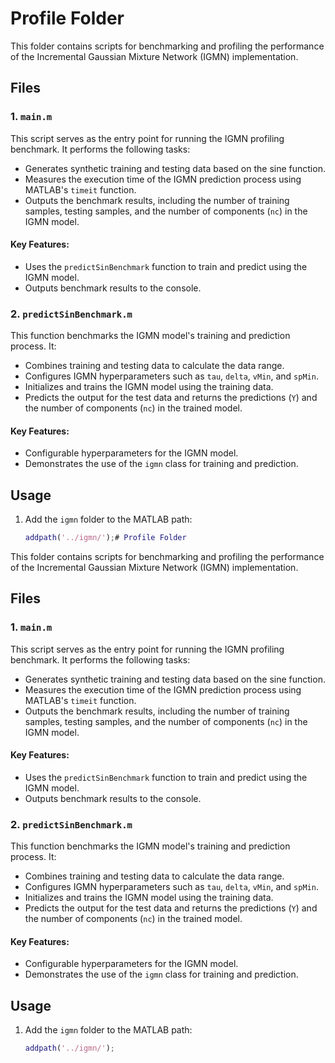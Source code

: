 # Profile Folder

This folder contains scripts for benchmarking and profiling the performance of the Incremental Gaussian Mixture Network (IGMN) implementation.

## Files

### 1. `main.m`
This script serves as the entry point for running the IGMN profiling benchmark. It performs the following tasks:
- Generates synthetic training and testing data based on the sine function.
- Measures the execution time of the IGMN prediction process using MATLAB's `timeit` function.
- Outputs the benchmark results, including the number of training samples, testing samples, and the number of components (`nc`) in the IGMN model.

#### Key Features:
- Uses the `predictSinBenchmark` function to train and predict using the IGMN model.
- Outputs benchmark results to the console.

### 2. `predictSinBenchmark.m`
This function benchmarks the IGMN model's training and prediction process. It:
- Combines training and testing data to calculate the data range.
- Configures IGMN hyperparameters such as `tau`, `delta`, `vMin`, and `spMin`.
- Initializes and trains the IGMN model using the training data.
- Predicts the output for the test data and returns the predictions (`Y`) and the number of components (`nc`) in the trained model.

#### Key Features:
- Configurable hyperparameters for the IGMN model.
- Demonstrates the use of the `igmn` class for training and prediction.

## Usage

1. Add the `igmn` folder to the MATLAB path:
   ```matlab
   addpath('../igmn/');# Profile Folder

This folder contains scripts for benchmarking and profiling the performance of the Incremental Gaussian Mixture Network (IGMN) implementation.

## Files

### 1. `main.m`
This script serves as the entry point for running the IGMN profiling benchmark. It performs the following tasks:
- Generates synthetic training and testing data based on the sine function.
- Measures the execution time of the IGMN prediction process using MATLAB's `timeit` function.
- Outputs the benchmark results, including the number of training samples, testing samples, and the number of components (`nc`) in the IGMN model.

#### Key Features:
- Uses the `predictSinBenchmark` function to train and predict using the IGMN model.
- Outputs benchmark results to the console.

### 2. `predictSinBenchmark.m`
This function benchmarks the IGMN model's training and prediction process. It:
- Combines training and testing data to calculate the data range.
- Configures IGMN hyperparameters such as `tau`, `delta`, `vMin`, and `spMin`.
- Initializes and trains the IGMN model using the training data.
- Predicts the output for the test data and returns the predictions (`Y`) and the number of components (`nc`) in the trained model.

#### Key Features:
- Configurable hyperparameters for the IGMN model.
- Demonstrates the use of the `igmn` class for training and prediction.

## Usage

1. Add the `igmn` folder to the MATLAB path:
   ```matlab
   addpath('../igmn/');